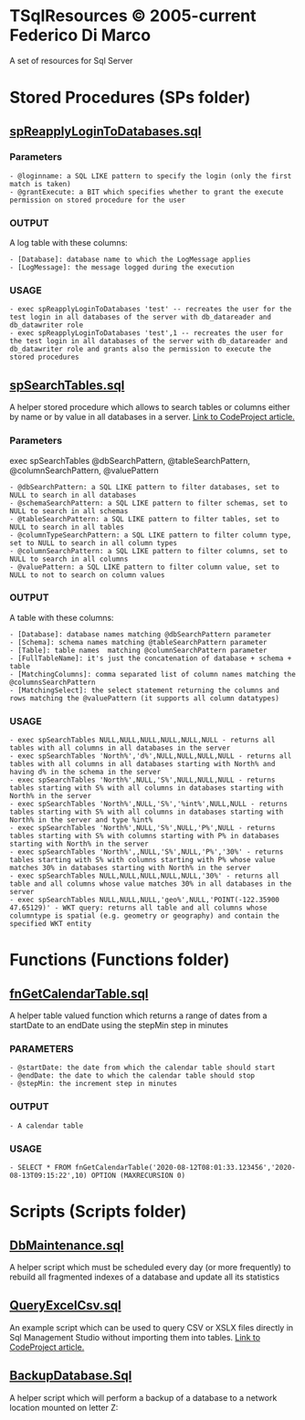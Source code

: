 # TSqlResources © 2005-current Federico Di Marco
A set of resources for Sql Server


# Stored Procedures (SPs folder)

## [spReapplyLoginToDatabases.sql](https://github.com/fededim/TSqlResources/blob/master/TSqlResources/SPs/spReapplyLoginToDatabases.sql)

### Parameters
	- @loginname: a SQL LIKE pattern to specify the login (only the first match is taken)
	- @grantExecute: a BIT which specifies whether to grant the execute permission on stored procedure for the user

### OUTPUT
A log table with these columns:

	- [Database]: database name to which the LogMessage applies
	- [LogMessage]: the message logged during the execution

### USAGE
	- exec spReapplyLoginToDatabases 'test' -- recreates the user for the test login in all databases of the server with db_datareader and db_datawriter role
	- exec spReapplyLoginToDatabases 'test',1 -- recreates the user for the test login in all databases of the server with db_datareader and db_datawriter role and grants also the permission to execute the stored procedures

## [spSearchTables.sql](https://github.com/fededim/TSqlResources/blob/master/TSqlResources/SPs/spSearchTables.sql)

A helper stored procedure which allows to search tables or columns either by name or by value in all databases in a server. [Link to CodeProject article.](https://www.codeproject.com/Articles/5370606/spSearchTables-a-helper-T-SQL-stored-procedure-for)

### Parameters

exec spSearchTables @dbSearchPattern, @tableSearchPattern, @columnSearchPattern, @valuePattern

	- @dbSearchPattern: a SQL LIKE pattern to filter databases, set to NULL to search in all databases
	- @schemaSearchPattern: a SQL LIKE pattern to filter schemas, set to NULL to search in all schemas
	- @tableSearchPattern: a SQL LIKE pattern to filter tables, set to  NULL to search in all tables
	- @columnTypeSearchPattern: a SQL LIKE pattern to filter column type, set to NULL to search in all column types	
	- @columnSearchPattern: a SQL LIKE pattern to filter columns, set to NULL to search in all columns
	- @valuePattern: a SQL LIKE pattern to filter column value, set to NULL to not to search on column values
 
### OUTPUT

A table with these columns:

	- [Database]: database names matching @dbSearchPattern parameter
	- [Schema]: schema names matching @tableSearchPattern parameter
	- [Table]: table names  matching @columnSearchPattern parameter
	- [FullTableName]: it's just the concatenation of database + schema + table
	- [MatchingColumns]: comma separated list of column names matching the @columnsSearchPattern
	- [MatchingSelect]: the select statement returning the columns and rows matching the @valuePattern (it supports all column datatypes)

### USAGE

	- exec spSearchTables NULL,NULL,NULL,NULL,NULL,NULL - returns all tables with all columns in all databases in the server
	- exec spSearchTables 'North%','d%',NULL,NULL,NULL,NULL - returns all tables with all columns in all databases starting with North% and having d% in the schema in the server
	- exec spSearchTables 'North%',NULL,'S%',NULL,NULL,NULL - returns tables starting with S% with all columns in databases starting with North% in the server
	- exec spSearchTables 'North%',NULL,'S%','%int%',NULL,NULL - returns tables starting with S% with all columns in databases starting with North% in the server and type %int%
	- exec spSearchTables 'North%',NULL,'S%',NULL,'P%',NULL - returns tables starting with S% with columns starting with P% in databases starting with North% in the server 
	- exec spSearchTables 'North%',,NULL,'S%',NULL,'P%','30%' - returns tables starting with S% with columns starting with P% whose value matches 30% in databases starting with North% in the server
	- exec spSearchTables NULL,NULL,NULL,NULL,NULL,'30%' - returns all table and all columns whose value matches 30% in all databases in the server
	- exec spSearchTables NULL,NULL,NULL,'geo%',NULL,'POINT(-122.35900 47.65129)' - WKT query: returns all table and all columns whose columntype is spatial (e.g. geometry or geography) and contain the specified WKT entity

# Functions (Functions folder)

## [fnGetCalendarTable.sql](https://github.com/fededim/TSqlResources/blob/master/TSqlResources/Functions/fnGetCalendarTable.sql)

A helper table valued function which returns a range of dates from a startDate to an endDate using the stepMin step in minutes

### PARAMETERS
	- @startDate: the date from which the calendar table should start
	- @endDate: the date to which the calendar table should stop
	- @stepMin: the increment step in minutes
 
### OUTPUT
	- A calendar table

### USAGE
	- SELECT * FROM fnGetCalendarTable('2020-08-12T08:01:33.123456','2020-08-13T09:15:22',10) OPTION (MAXRECURSION 0)


# Scripts (Scripts folder)

## [DbMaintenance.sql](https://github.com/fededim/TSqlResources/blob/master/TSqlResources/Scripts/dbMaintenance.sql)
A helper script which must be scheduled every day (or more frequently) to rebuild all fragmented indexes of a database and update all its statistics

## [QueryExcelCsv.sql](https://github.com/fededim/TSqlResources/blob/master/TSqlResources/Scripts/QueryExcelCsv.sql)
An example script which can be used to query CSV or XSLX files directly in Sql Management Studio without importing them into tables. [Link to CodeProject article.](https://www.codeproject.com/Tips/5370433/Query-Excel-or-CSV-files-with-T-SQL)

## [BackupDatabase.Sql](https://github.com/fededim/TSqlResources/blob/master/TSqlResources/Scripts/BackupDatabase.sql)
A helper script which will perform a backup of a database to a network location mounted on letter Z:
